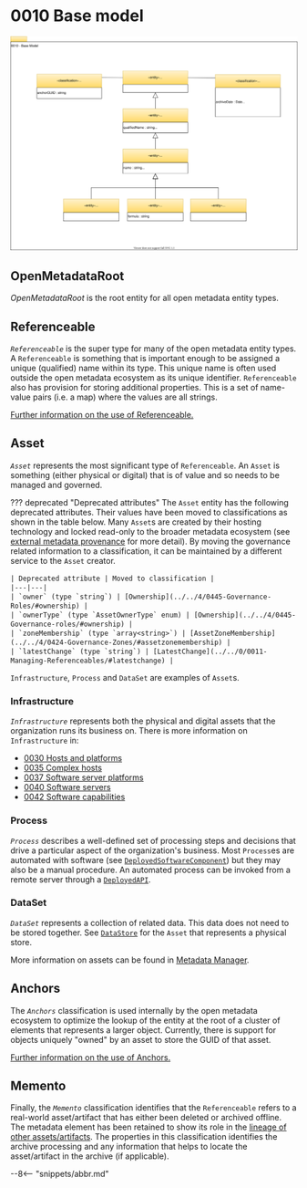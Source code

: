 <!-- SPDX-License-Identifier: CC-BY-4.0 -->
<!-- Copyright Contributors to the Egeria project. -->

# 0010 Base model

![UML](0010-Base-Model.svg)

## OpenMetadataRoot

*OpenMetadataRoot* is the root entity for all open metadata entity types.

## Referenceable

*`Referenceable`* is the super type for many of the open metadata entity types. A `Referenceable` is something that is important enough to be assigned a unique (qualified) name within its type. This unique name is often used outside the open metadata ecosystem as its unique identifier. `Referenceable` also has provision for storing additional properties. This is a set of name-value pairs (i.e. a map) where the values are all strings.

[Further information on the use of Referenceable.](/egeria-docs/concepts/referenceable)

## Asset

*`Asset`* represents the most significant type of `Referenceable`. An `Asset` is something (either physical or digital) that is of value and so needs to be managed and governed.

??? deprecated "Deprecated attributes"
    The `Asset` entity has the following deprecated attributes. Their values have been moved to classifications as shown in the table below. Many `Asset`s are created by their hosting technology and locked read-only to the broader metadata ecosystem (see [external metadata provenance](/egeria-docs/features/metadata-provenance/overview) for more detail). By moving the governance related information to a classification, it can be maintained by a different service to the `Asset` creator.

    | Deprecated attribute | Moved to classification |
    |---|---|
    | `owner` (type `string`) | [Ownership](../../4/0445-Governance-Roles/#ownership) |
    | `ownerType` (type `AssetOwnerType` enum) | [Ownership](../../4/0445-Governance-roles/#ownership) |
    | `zoneMembership` (type `array<string>`) | [AssetZoneMembership](../../4/0424-Governance-Zones/#assetzonemembership) |
    | `latestChange` (type `string`) | [LatestChange](../../0/0011-Managing-Referenceables/#latestchange) |

`Infrastructure`, `Process` and `DataSet` are examples of `Asset`s.

### Infrastructure

*`Infrastructure`* represents both the physical and digital assets that the organization runs its business on. There is more information on `Infrastructure` in:

- [0030 Hosts and platforms](/egeria-docs/types/0/0030-Hosts-and-Platforms)
- [0035 Complex hosts](/egeria-docs/types/0/0035-Complex-Hosts)
- [0037 Software server platforms](/egeria-docs/types/0/0037-Software-Server-Platforms)
- [0040 Software servers](/egeria-docs/types/0/0040-Software-Servers)
- [0042 Software capabilities](/egeria-docs/types/0/0042-Software-Capabilities)

### Process

*`Process`* describes a well-defined set of processing steps and decisions that drive a particular aspect of the organization's business. Most `Process`es are automated with software (see [`DeployedSoftwareComponent`](../../2/0215-Software-Components/#deployedsoftwarecomponent)) but they may also be a manual procedure. An automated process can be invoked from a remote server through a [`DeployedAPI`](../../2/0212-deployed-apis/#deployedapi).

### DataSet

*`DataSet`* represents a collection of related data. This data does not need to be stored together. See [`DataStore`](/egeria-docs/types/2/0210-Data-Stores/#datastore) for the `Asset` that represents a physical store.

More information on assets can be found in [Metadata Manager](/egeria-docs/patterns/metadata-manager/overview).

## Anchors

The *`Anchors`* classification is used internally by the open metadata ecosystem to optimize the lookup of the entity at the root of a cluster of elements that represents a larger object. Currently, there is support for objects uniquely "owned" by an asset to store the GUID of that asset.

[Further information on the use of Anchors.](/egeria-docs/concepts/anchor)

## Memento

Finally, the *`Memento`* classification identifies that the `Referenceable` refers to a real-world asset/artifact that has either been deleted or archived offline. The metadata element has been retained to show its role in the [lineage of other assets/artifacts](../lineage). The properties in this classification identifies the archive processing and any information that helps to locate the asset/artifact in the archive (if applicable).

--8<-- "snippets/abbr.md"

